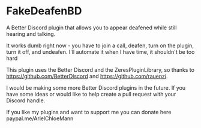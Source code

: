 # FakeDeafenBD
A Better Discord plugin that allows you to appear deafened while still hearing and talking.

It works dumb right now - you have to join a call, deafen, turn on the plugin, turn it off, and undeafen.
I'll automate it when I have time, it shouldn't be too hard

This plugin uses the Better Discord and the ZeresPluginLibrary, so thanks to https://github.com/BetterDiscord and https://github.com/rauenzi.

I would be making some more Better Discord plugins in the future. If you have some ideas or would like to help create a pull request with your Discord handle.

If you like my plugins and want to support me you can donate here paypal.me/ArielChloeMann
